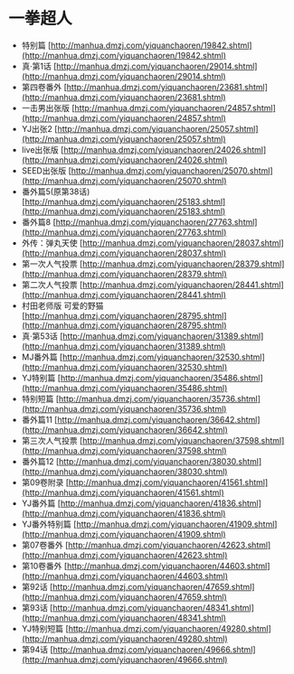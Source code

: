 # 一拳超人 #
* 特别篇  [http://manhua.dmzj.com/yiquanchaoren/19842.shtml](http://manhua.dmzj.com/yiquanchaoren/19842.shtml)
* 真‧第1话  [http://manhua.dmzj.com/yiquanchaoren/29014.shtml](http://manhua.dmzj.com/yiquanchaoren/29014.shtml)
* 第四卷番外  [http://manhua.dmzj.com/yiquanchaoren/23681.shtml](http://manhua.dmzj.com/yiquanchaoren/23681.shtml)
* 一击男出张版  [http://manhua.dmzj.com/yiquanchaoren/24857.shtml](http://manhua.dmzj.com/yiquanchaoren/24857.shtml)
* YJ出张2  [http://manhua.dmzj.com/yiquanchaoren/25057.shtml](http://manhua.dmzj.com/yiquanchaoren/25057.shtml)
* live出张版  [http://manhua.dmzj.com/yiquanchaoren/24026.shtml](http://manhua.dmzj.com/yiquanchaoren/24026.shtml)
* SEED出张版  [http://manhua.dmzj.com/yiquanchaoren/25070.shtml](http://manhua.dmzj.com/yiquanchaoren/25070.shtml)
* 番外篇5(原第38话)  [http://manhua.dmzj.com/yiquanchaoren/25183.shtml](http://manhua.dmzj.com/yiquanchaoren/25183.shtml)
* 番外篇8  [http://manhua.dmzj.com/yiquanchaoren/27763.shtml](http://manhua.dmzj.com/yiquanchaoren/27763.shtml)
* 外传：弹丸天使  [http://manhua.dmzj.com/yiquanchaoren/28037.shtml](http://manhua.dmzj.com/yiquanchaoren/28037.shtml)
* 第一次人气投票  [http://manhua.dmzj.com/yiquanchaoren/28379.shtml](http://manhua.dmzj.com/yiquanchaoren/28379.shtml)
* 第二次人气投票  [http://manhua.dmzj.com/yiquanchaoren/28441.shtml](http://manhua.dmzj.com/yiquanchaoren/28441.shtml)
* 村田老师版 可爱的野猫  [http://manhua.dmzj.com/yiquanchaoren/28795.shtml](http://manhua.dmzj.com/yiquanchaoren/28795.shtml)
* 真‧第53话  [http://manhua.dmzj.com/yiquanchaoren/31389.shtml](http://manhua.dmzj.com/yiquanchaoren/31389.shtml)
* MJ番外篇  [http://manhua.dmzj.com/yiquanchaoren/32530.shtml](http://manhua.dmzj.com/yiquanchaoren/32530.shtml)
* YJ特别篇  [http://manhua.dmzj.com/yiquanchaoren/35486.shtml](http://manhua.dmzj.com/yiquanchaoren/35486.shtml)
* 特别短篇  [http://manhua.dmzj.com/yiquanchaoren/35736.shtml](http://manhua.dmzj.com/yiquanchaoren/35736.shtml)
* 番外篇11  [http://manhua.dmzj.com/yiquanchaoren/36642.shtml](http://manhua.dmzj.com/yiquanchaoren/36642.shtml)
* 第三次人气投票  [http://manhua.dmzj.com/yiquanchaoren/37598.shtml](http://manhua.dmzj.com/yiquanchaoren/37598.shtml)
* 番外篇12  [http://manhua.dmzj.com/yiquanchaoren/38030.shtml](http://manhua.dmzj.com/yiquanchaoren/38030.shtml)
* 第09卷附录  [http://manhua.dmzj.com/yiquanchaoren/41561.shtml](http://manhua.dmzj.com/yiquanchaoren/41561.shtml)
* YJ番外篇  [http://manhua.dmzj.com/yiquanchaoren/41836.shtml](http://manhua.dmzj.com/yiquanchaoren/41836.shtml)
* YJ番外特别篇  [http://manhua.dmzj.com/yiquanchaoren/41909.shtml](http://manhua.dmzj.com/yiquanchaoren/41909.shtml)
* 第07卷番外  [http://manhua.dmzj.com/yiquanchaoren/42623.shtml](http://manhua.dmzj.com/yiquanchaoren/42623.shtml)
* 第10卷番外  [http://manhua.dmzj.com/yiquanchaoren/44603.shtml](http://manhua.dmzj.com/yiquanchaoren/44603.shtml)
* 第92话  [http://manhua.dmzj.com/yiquanchaoren/47659.shtml](http://manhua.dmzj.com/yiquanchaoren/47659.shtml)
* 第93话  [http://manhua.dmzj.com/yiquanchaoren/48341.shtml](http://manhua.dmzj.com/yiquanchaoren/48341.shtml)
* YJ特别短篇  [http://manhua.dmzj.com/yiquanchaoren/49280.shtml](http://manhua.dmzj.com/yiquanchaoren/49280.shtml)
* 第94话  [http://manhua.dmzj.com/yiquanchaoren/49666.shtml](http://manhua.dmzj.com/yiquanchaoren/49666.shtml)
